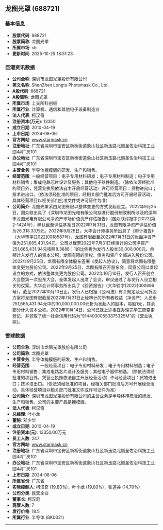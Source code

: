 ## 龙图光罩 (688721)

### 基本信息

- **股票代码**: 688721
- **股票简称**: 龙图光罩
- **所属市场**: sh
- **更新时间**: 2025-10-25 18:51:23

### 巨潮资讯数据

- **公司全称**: 深圳市龙图光罩股份有限公司
- **英文名称**: ShenZhen Longtu Photomask Co., Ltd.
- **A股代码**: 688721
- **A股简称**: 龙图光罩
- **所属市场**: 上交所科创板
- **所属行业**: 计算机、通信和其他电子设备制造业
- **法人代表**: 柯汉奇
- **注册资本(万元)**: 13350
- **成立日期**: 2010-04-19
- **上市日期**: 2024-08-06
- **官方网站**: www.starmask.cn
- **注册地址**: 广东省深圳市宝安区新桥街道象山社区新玉路北侧圣佐治科技工业园4#厂房101
- **办公地址**: 广东省深圳市宝安区新桥街道象山社区新玉路北侧圣佐治科技工业园4#厂房101
- **主营业务**: 半导体掩模版的研发、生产和销售。
- **经营范围**: 一般经营项目：电子专用材料研发；电子专用材料制造；电子专用材料销售；集成电路芯片设计及服务；其他电子器件制造。（除依法须经批准的项目外，凭营业执照依法自主开展经营活动）许可经营项目：货物进出口；技术进出口。（依法须经批准的项目，经相关部门批准后方可开展经营活动，具体经营项目以相关部门批准文件或许可证件为准）
- **公司简介**: 龙图光罩系由龙图有限以整体变更的方式发起设立。2022年9月25日，国众联出具了《深圳市龙图光电有限公司拟进行股份制改制所涉及的深圳市龙图光电有限公司净资产市场价值资产评估报告》（国众联评报字[2022]第2-1424号），确认截至评估基准日2022年7月31日，龙图有限净资产评估价值为26,318.33万元。2022年9月25日，大华会计师事务所出具了《审计报告》（大华审字[2022]0018587号），龙图有限截至2022年7月31日的账面净资产值为251,665,431.94元。公司以截至2022年7月31日经审计的公司净资产251,665,431.94元按照8.3888：1的比例折为发行人股本30,000,000元，余额计入发行人的资本公积，龙图有限的债权、债务和资产全部进入股份公司。2022年9月25日，龙图有限全体股东签署《发起人协议》，同意将龙图有限整体变更为股份公司。2022年9月25日，龙图有限召开股东会，同意公司以发起设立的方式，依法整体变更为股份公司。2022年10月10日，发行人召开创立大会暨第一次股东大会，全体发起人出席了会议，审议通过了与发行人设立相关的议案。大华会计师事务所出具了《验资报告》（大华验字[2022]000696号），截至2022年10月10日止，发行人已根据《公司法》有关规定及公司折股方案将龙图有限截至2022年7月31日止经审计的所有者权益（净资产）人民币251,665,431.94元中的30,000,000.00元折为发起人的股本，每股1元，其余部分计入资本公积。2022年10月14日，公司已就上述事宜办理完毕工商变更登记，并领取了统一社会信用代码为“91440300553875325M”的《营业执照》。

### 雪球数据

- **公司全称**: 深圳市龙图光罩股份有限公司
- **公司简称**: 龙图光罩
- **主营业务**: 半导体掩模版的研发、生产和销售。
- **经营范围**: 　　一般经营项目：电子专用材料研发；电子专用材料制造；电子专用材料销售；集成电路芯片设计及服务；其他电子器件制造。（除依法须经批准的项目外，凭营业执照依法自主开展经营活动）许可经营项目：货物进出口；技术进出口。（依法须经批准的项目，经相关部门批准后方可开展经营活动，具体经营项目以相关部门批准文件或许可证件为准）
- **公司简介**: 深圳市龙图光罩股份有限公司的主营业务是半导体掩模版的研发、生产和销售。公司的主要产品是掩模版。
- **法人代表**: 柯汉奇
- **总经理**: 叶小龙
- **董秘**: 邓少华
- **成立日期**: 2010-04-19
- **注册资本(元)**: 13350.00万元
- **员工人数**: 247
- **官方网站**: www.starmask.cn
- **注册地址**: 广东省深圳市宝安区新桥街道象山社区新玉路北侧圣佐治科技工业园4#厂房101
- **办公地址**: 广东省深圳市宝安区新桥街道象山社区新玉路北侧圣佐治科技工业园4#厂房101
- **上市日期**: 2024-08-06
- **所属省份**: 广东省
- **实际控制人**: 柯汉奇 (19.80%)，叶小龙 (19.80%)，张道谷 (14.70%)
- **公司分类**: 民营企业
- **董事长**: 柯汉奇
- **高管人数**: 7
- **发行价格**: 18.5
- **所属行业**: 半导体 (BK0021)

---